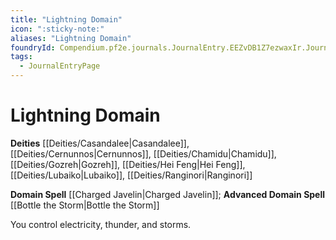 ```yaml
---
title: "Lightning Domain"
icon: ":sticky-note:"
aliases: "Lightning Domain"
foundryId: Compendium.pf2e.journals.JournalEntry.EEZvDB1Z7ezwaxIr.JournalEntryPage.Kca7UPuMm44tOo9n
tags:
  - JournalEntryPage
---
```


# Lightning Domain
**Deities** [[Deities/Casandalee|Casandalee]], [[Deities/Cernunnos|Cernunnos]], [[Deities/Chamidu|Chamidu]], [[Deities/Gozreh|Gozreh]], [[Deities/Hei Feng|Hei Feng]], [[Deities/Lubaiko|Lubaiko]], [[Deities/Ranginori|Ranginori]]

**Domain Spell** [[Charged Javelin|Charged Javelin]]; **Advanced Domain Spell** [[Bottle the Storm|Bottle the Storm]]

You control electricity, thunder, and storms.